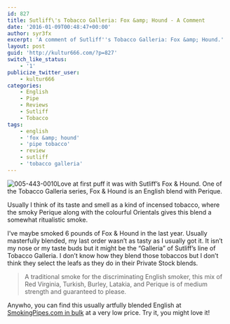 ```yaml
---
id: 827
title: Sutliff\'s Tobacco Galleria: Fox &amp; Hound - A Comment
date: '2016-01-09T00:48:47+00:00'
author: syr3fx
excerpt: 'A comment of Sutliff''s Tobacco Galleria: Fox &amp; Hound.'
layout: post
guid: 'http://kultur666.com/?p=827'
switch_like_status:
    - '1'
publicize_twitter_user:
    - kultur666
categories:
    - English
    - Pipe
    - Reviews
    - Sutliff
    - Tobacco
tags:
    - english
    - 'fox &amp; hound'
    - 'pipe tobacco'
    - review
    - sutliff
    - 'tobacco galleria'
---
```


![005-443-0010](http://localhost:8080/wp-content/uploads/2016/01/005-443-0010.jpg)Love at first puff it was with Sutliff’s Fox &amp; Hound. One of the Tobacco Galleria series, Fox &amp; Hound is an English blend with Perique.

Usually I think of its taste and smell as a kind of incensed tobacco, where the smoky Perique along with the colourful Orientals gives this blend a somewhat ritualistic smoke.

I’ve maybe smoked 6 pounds of Fox &amp; Hound in the last year. Usually masterfully blended, my last order wasn’t as tasty as I usually got it. It isn’t my nose or my taste buds but it might be the “Galleria” of Sutliff’s line of Tobacco Galleria. I don’t know how they blend those tobaccos but I don’t think they select the leafs as they do in their Private Stock blends.

> A traditional smoke for the discriminating English smoker, this mix of Red Virginia, Turkish, Burley, Latakia, and Perique is of medium strength and guaranteed to please.

Anywho, you can find this usually artfully blended English at [SmokingPipes.com in bulk](http://www.smokingpipes.com/tobacco/by-maker/Sutliff/bulk/moreinfo.cfm?product_id=54659) at a very low price. Try it, you might love it!
